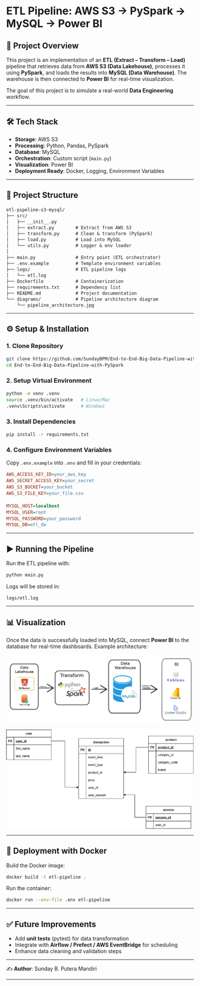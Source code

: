 # ETL Pipeline: AWS S3 → PySpark → MySQL → Power BI

## 📌 Project Overview

This project is an implementation of an **ETL (Extract – Transform – Load)** pipeline that retrieves data from **AWS S3 (Data Lakehouse)**, processes it using **PySpark**, and loads the results into **MySQL (Data Warehouse)**. The warehouse is then connected to **Power BI** for real-time visualization.

The goal of this project is to simulate a real-world **Data Engineering** workflow.

---

## 🛠 Tech Stack

* **Storage**: AWS S3
* **Processing**: Python, Pandas, PySpark
* **Database**: MySQL
* **Orchestration**: Custom script (`main.py`)
* **Visualization**: Power BI
* **Deployment Ready**: Docker, Logging, Environment Variables

---

## 📂 Project Structure

```
etl-pipeline-s3-mysql/
├── src/                      
│   ├── __init__.py
│   ├── extract.py        # Extract from AWS S3
│   ├── transform.py      # Clean & transform (PySpark)
│   ├── load.py           # Load into MySQL
│   └── utils.py          # Logger & env loader
│
├── main.py               # Entry point (ETL orchestrator)
├── .env.example          # Template environment variables
├── logs/                 # ETL pipeline logs
│   └── etl.log
├── Dockerfile            # Containerization
├── requirements.txt      # Dependency list
├── README.md             # Project documentation
└── diagrams/             # Pipeline architecture diagram
    └── pipeline_architecture.jpg
```

---

## ⚙️ Setup & Installation

### 1. Clone Repository

```bash
git clone https://github.com/SundayBPM/End-to-End-Big-Data-Pipeline-with-PySpark.git
cd End-to-End-Big-Data-Pipeline-with-PySpark
```

### 2. Setup Virtual Environment

```bash
python -m venv .venv
source .venv/bin/activate   # Linux/Mac
.venv\Scripts\activate      # Windows
```

### 3. Install Dependencies

```bash
pip install -r requirements.txt
```

### 4. Configure Environment Variables

Copy `.env.example` into `.env` and fill in your credentials:

```ini
AWS_ACCESS_KEY_ID=your_aws_key
AWS_SECRET_ACCESS_KEY=your_secret
AWS_S3_BUCKET=your_bucket
AWS_S3_FILE_KEY=your_file.csv

MYSQL_HOST=localhost
MYSQL_USER=root
MYSQL_PASSWORD=your_password
MYSQL_DB=etl_dw
```

---

## ▶️ Running the Pipeline

Run the ETL pipeline with:

```bash
python main.py
```

Logs will be stored in:

```
logs/etl.log
```

---

## 📊 Visualization

Once the data is successfully loaded into MySQL, connect **Power BI** to the database for real-time dashboards.
Example architecture:

![Pipeline Architecture](diagrams/pipeline_architecture.jpg)

![Pipeline Architecture](diagrams/erd.png)

---

## 🚀 Deployment with Docker

Build the Docker image:

```bash
docker build -t etl-pipeline .
```

Run the container:

```bash
docker run --env-file .env etl-pipeline
```

---

## ✅ Future Improvements

* Add **unit tests** (pytest) for data transformation
* Integrate with **Airflow / Prefect / AWS EventBridge** for scheduling
* Enhance data cleaning and validation steps

---

✍️ **Author**: Sunday B. Putera Mandiri

---